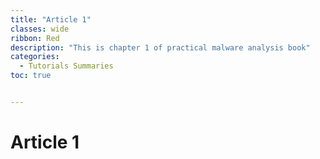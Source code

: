 ```yaml
---
title: "Article 1"
classes: wide
ribbon: Red
description: "This is chapter 1 of practical malware analysis book"
categories:
  - Tutorials Summaries
toc: true


---
```


# Article 1